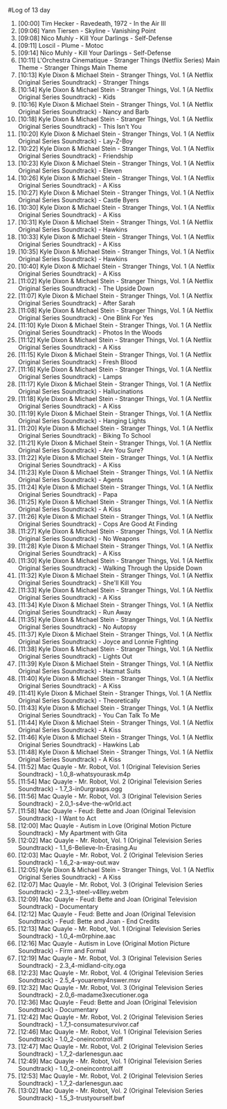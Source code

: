 #Log of 13 day

1. [00:00] Tim Hecker - Ravedeath, 1972 - In the Air III
1. [09:06] Yann Tiersen - Skyline - Vanishing Point
1. [09:08] Nico Muhly - Kill Your Darlings - Self-Defense
1. [09:11] Loscil - Plume - Motoc
1. [09:14] Nico Muhly - Kill Your Darlings - Self-Defense
1. [10:11] L'Orchestra Cinematique - Stranger Things (Netflix Series) Main Theme - Stranger Things Main Theme
1. [10:13] Kyle Dixon & Michael Stein - Stranger Things, Vol. 1 (A Netflix Original Series Soundtrack) - Stranger Things
1. [10:14] Kyle Dixon & Michael Stein - Stranger Things, Vol. 1 (A Netflix Original Series Soundtrack) - Kids
1. [10:16] Kyle Dixon & Michael Stein - Stranger Things, Vol. 1 (A Netflix Original Series Soundtrack) - Nancy and Barb
1. [10:18] Kyle Dixon & Michael Stein - Stranger Things, Vol. 1 (A Netflix Original Series Soundtrack) - This Isn't You
1. [10:20] Kyle Dixon & Michael Stein - Stranger Things, Vol. 1 (A Netflix Original Series Soundtrack) - Lay-Z-Boy
1. [10:22] Kyle Dixon & Michael Stein - Stranger Things, Vol. 1 (A Netflix Original Series Soundtrack) - Friendship
1. [10:23] Kyle Dixon & Michael Stein - Stranger Things, Vol. 1 (A Netflix Original Series Soundtrack) - Eleven
1. [10:26] Kyle Dixon & Michael Stein - Stranger Things, Vol. 1 (A Netflix Original Series Soundtrack) - A Kiss
1. [10:27] Kyle Dixon & Michael Stein - Stranger Things, Vol. 1 (A Netflix Original Series Soundtrack) - Castle Byers
1. [10:30] Kyle Dixon & Michael Stein - Stranger Things, Vol. 1 (A Netflix Original Series Soundtrack) - A Kiss
1. [10:31] Kyle Dixon & Michael Stein - Stranger Things, Vol. 1 (A Netflix Original Series Soundtrack) - Hawkins
1. [10:33] Kyle Dixon & Michael Stein - Stranger Things, Vol. 1 (A Netflix Original Series Soundtrack) - A Kiss
1. [10:35] Kyle Dixon & Michael Stein - Stranger Things, Vol. 1 (A Netflix Original Series Soundtrack) - Hawkins
1. [10:40] Kyle Dixon & Michael Stein - Stranger Things, Vol. 1 (A Netflix Original Series Soundtrack) - A Kiss
1. [11:02] Kyle Dixon & Michael Stein - Stranger Things, Vol. 1 (A Netflix Original Series Soundtrack) - The Upside Down
1. [11:07] Kyle Dixon & Michael Stein - Stranger Things, Vol. 1 (A Netflix Original Series Soundtrack) - After Sarah
1. [11:08] Kyle Dixon & Michael Stein - Stranger Things, Vol. 1 (A Netflix Original Series Soundtrack) - One Blink For Yes
1. [11:10] Kyle Dixon & Michael Stein - Stranger Things, Vol. 1 (A Netflix Original Series Soundtrack) - Photos In the Woods
1. [11:12] Kyle Dixon & Michael Stein - Stranger Things, Vol. 1 (A Netflix Original Series Soundtrack) - A Kiss
1. [11:15] Kyle Dixon & Michael Stein - Stranger Things, Vol. 1 (A Netflix Original Series Soundtrack) - Fresh Blood
1. [11:16] Kyle Dixon & Michael Stein - Stranger Things, Vol. 1 (A Netflix Original Series Soundtrack) - Lamps
1. [11:17] Kyle Dixon & Michael Stein - Stranger Things, Vol. 1 (A Netflix Original Series Soundtrack) - Hallucinations
1. [11:18] Kyle Dixon & Michael Stein - Stranger Things, Vol. 1 (A Netflix Original Series Soundtrack) - A Kiss
1. [11:19] Kyle Dixon & Michael Stein - Stranger Things, Vol. 1 (A Netflix Original Series Soundtrack) - Hanging Lights
1. [11:20] Kyle Dixon & Michael Stein - Stranger Things, Vol. 1 (A Netflix Original Series Soundtrack) - Biking To School
1. [11:21] Kyle Dixon & Michael Stein - Stranger Things, Vol. 1 (A Netflix Original Series Soundtrack) - Are You Sure?
1. [11:22] Kyle Dixon & Michael Stein - Stranger Things, Vol. 1 (A Netflix Original Series Soundtrack) - A Kiss
1. [11:23] Kyle Dixon & Michael Stein - Stranger Things, Vol. 1 (A Netflix Original Series Soundtrack) - Agents
1. [11:24] Kyle Dixon & Michael Stein - Stranger Things, Vol. 1 (A Netflix Original Series Soundtrack) - Papa
1. [11:25] Kyle Dixon & Michael Stein - Stranger Things, Vol. 1 (A Netflix Original Series Soundtrack) - A Kiss
1. [11:26] Kyle Dixon & Michael Stein - Stranger Things, Vol. 1 (A Netflix Original Series Soundtrack) - Cops Are Good At Finding
1. [11:27] Kyle Dixon & Michael Stein - Stranger Things, Vol. 1 (A Netflix Original Series Soundtrack) - No Weapons
1. [11:28] Kyle Dixon & Michael Stein - Stranger Things, Vol. 1 (A Netflix Original Series Soundtrack) - A Kiss
1. [11:30] Kyle Dixon & Michael Stein - Stranger Things, Vol. 1 (A Netflix Original Series Soundtrack) - Walking Through the Upside Down
1. [11:32] Kyle Dixon & Michael Stein - Stranger Things, Vol. 1 (A Netflix Original Series Soundtrack) - She'll Kill You
1. [11:33] Kyle Dixon & Michael Stein - Stranger Things, Vol. 1 (A Netflix Original Series Soundtrack) - A Kiss
1. [11:34] Kyle Dixon & Michael Stein - Stranger Things, Vol. 1 (A Netflix Original Series Soundtrack) - Run Away
1. [11:35] Kyle Dixon & Michael Stein - Stranger Things, Vol. 1 (A Netflix Original Series Soundtrack) - No Autopsy
1. [11:37] Kyle Dixon & Michael Stein - Stranger Things, Vol. 1 (A Netflix Original Series Soundtrack) - Joyce and Lonnie Fighting
1. [11:38] Kyle Dixon & Michael Stein - Stranger Things, Vol. 1 (A Netflix Original Series Soundtrack) - Lights Out
1. [11:39] Kyle Dixon & Michael Stein - Stranger Things, Vol. 1 (A Netflix Original Series Soundtrack) - Hazmat Suits
1. [11:40] Kyle Dixon & Michael Stein - Stranger Things, Vol. 1 (A Netflix Original Series Soundtrack) - A Kiss
1. [11:41] Kyle Dixon & Michael Stein - Stranger Things, Vol. 1 (A Netflix Original Series Soundtrack) - Theoretically
1. [11:43] Kyle Dixon & Michael Stein - Stranger Things, Vol. 1 (A Netflix Original Series Soundtrack) - You Can Talk To Me
1. [11:44] Kyle Dixon & Michael Stein - Stranger Things, Vol. 1 (A Netflix Original Series Soundtrack) - A Kiss
1. [11:46] Kyle Dixon & Michael Stein - Stranger Things, Vol. 1 (A Netflix Original Series Soundtrack) - Hawkins Lab
1. [11:48] Kyle Dixon & Michael Stein - Stranger Things, Vol. 1 (A Netflix Original Series Soundtrack) - A Kiss
1. [11:52] Mac Quayle - Mr. Robot, Vol. 1 (Original Television Series Soundtrack) - 1.0_8-whatsyourask.m4p
1. [11:54] Mac Quayle - Mr. Robot, Vol. 2 (Original Television Series Soundtrack) - 1.7_3-in0urgrasps.ogg
1. [11:56] Mac Quayle - Mr. Robot, Vol. 3 (Original Television Series Soundtrack) - 2.0_1-s4ve-the-w0rld.act
1. [11:58] Mac Quayle - Feud: Bette and Joan (Original Television Soundtrack) - I Want to Act
1. [12:00] Mac Quayle - Autism in Love (Original Motion Picture Soundtrack) - My Apartment with Gita
1. [12:02] Mac Quayle - Mr. Robot, Vol. 1 (Original Television Series Soundtrack) - 1.1_6-Believe-In-Erasing.Au
1. [12:03] Mac Quayle - Mr. Robot, Vol. 2 (Original Television Series Soundtrack) - 1.6_2-a-way-out.wav
1. [12:05] Kyle Dixon & Michael Stein - Stranger Things, Vol. 1 (A Netflix Original Series Soundtrack) - A Kiss
1. [12:07] Mac Quayle - Mr. Robot, Vol. 3 (Original Television Series Soundtrack) - 2.3_1-steel-v4lley.webm
1. [12:09] Mac Quayle - Feud: Bette and Joan (Original Television Soundtrack) - Documentary
1. [12:12] Mac Quayle - Feud: Bette and Joan (Original Television Soundtrack) - Feud: Bette and Joan - End Credits
1. [12:13] Mac Quayle - Mr. Robot, Vol. 1 (Original Television Series Soundtrack) - 1.0_4-m0rphine.aac
1. [12:16] Mac Quayle - Autism in Love (Original Motion Picture Soundtrack) - Firm and Formal
1. [12:19] Mac Quayle - Mr. Robot, Vol. 3 (Original Television Series Soundtrack) - 2.3_4-midland-city.oga
1. [12:23] Mac Quayle - Mr. Robot, Vol. 4 (Original Television Series Soundtrack) - 2.5_4-youaremy4nswer.msv
1. [12:32] Mac Quayle - Mr. Robot, Vol. 3 (Original Television Series Soundtrack) - 2.0_6-madame3xecutioner.oga
1. [12:36] Mac Quayle - Feud: Bette and Joan (Original Television Soundtrack) - Documentary
1. [12:42] Mac Quayle - Mr. Robot, Vol. 2 (Original Television Series Soundtrack) - 1.7_1-consumatesurvivor.caf
1. [12:46] Mac Quayle - Mr. Robot, Vol. 1 (Original Television Series Soundtrack) - 1.0_2-oneincontrol.aiff
1. [12:47] Mac Quayle - Mr. Robot, Vol. 2 (Original Television Series Soundtrack) - 1.7_2-darlenesgun.aac
1. [12:49] Mac Quayle - Mr. Robot, Vol. 1 (Original Television Series Soundtrack) - 1.0_2-oneincontrol.aiff
1. [12:53] Mac Quayle - Mr. Robot, Vol. 2 (Original Television Series Soundtrack) - 1.7_2-darlenesgun.aac
1. [13:02] Mac Quayle - Mr. Robot, Vol. 2 (Original Television Series Soundtrack) - 1.5_3-trustyourself.bwf
